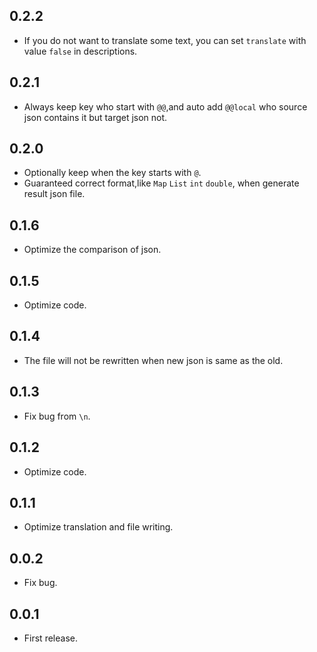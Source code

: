 ## 0.2.2

* If you do not want to translate some text, you can set `translate` with value `false` in descriptions.

## 0.2.1

* Always keep key who start with `@@`,and auto add `@@local` who source json contains it but target json not. 

## 0.2.0

* Optionally keep when the key starts with `@`.
* Guaranteed correct format,like `Map` `List` `int` `double`, when generate result json file.

## 0.1.6

* Optimize the comparison of json.

## 0.1.5

* Optimize code.

## 0.1.4

* The file will not be rewritten when new json is same as the old.

## 0.1.3

* Fix bug from `\n`.

## 0.1.2

* Optimize code.

## 0.1.1

* Optimize translation and file writing.

## 0.0.2

* Fix bug.

## 0.0.1

* First release.
